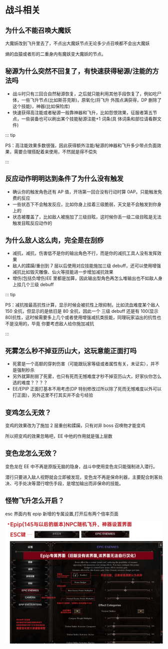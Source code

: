 # 战斗相关

## 为什么不能召唤大魔妖

大魔妖改到飞升里去了，不点出大魔妖节点无论多少点召唤都不会出大魔妖

熵的血猿或者形的二重身内有魔妖变大魔妖的节点。

## 秘源为什么突然不回复了，有快速获得秘源/注能的方法吗

- 战斗时只有三回合自然秘源恢复，之后就只能利用其他手段恢复了，例如吃尸体，一些飞升节点(比如斯芬克斯)，原氧化(将飞升 外围点满获得，DP 删除了这个技能)，神器(比如保险库)
- 快速获得高注能或者秘源一般靠神器和飞升，比如怨恨效果，征服者第五节点，一些装备也可以刷出某个技能秘源注能+1 词条(具 体词条和部位请看群文件)

::: tip

PS：高注能效果多数很强，因此获得额外注能/秘源的神器和飞升多少带点负面效果，需要合理搭配着来使用，不然就是得不偿失

:::

## 反应动作明明达到条件了为什么没有触发

- 确认你的触发角色还有 AP 值，开场第一回合没有行动时算 0AP。只能触发免费的反应
- 一些状态下不会触发反应，比如你身上挂着三级脆弱，天文是不会触发到你身上的
- 状态被覆盖了，比如敌人被施加了三级目眩，这时候你丢一级二级目眩是无法触发目眩反应动作的

## 为什么敌人这么肉，完全是在刮痧

- 减抗，减抗，伤害低不是你的输出角色不行，而是你的减抗工具人没有发挥效果
- 敌人的蹂躏/重创到 7 层以后使用对应技能施加三级 debuff，还可以使用增强减抗比如毁灭雕像、仙火等技能进一步增加减抗效果
- 增伤(包括负增伤)EE 里都是加算，因此输出型角色再怎么堆输出也不如敌人身上挂几个三级 debuff

::: tip

PS：减抗按最高抗性计算，显示时候会被抗性上限抑制，比如流血难度某个敌人 150 全抗，但显示的是依旧是 80 全抗，因此一个 三级 debuff 还是有 100(显示 80)抗性，这时候需要多上几个或者使用增强减抗类技能，同理玩家溢出的抗性也不是没用的，毕竟 你要考虑敌人给你施加减抗

:::

## 死雾怎么秒不掉亚历山大，这玩意能正面打吗

- 死雾是一个高额的穿刺伤害（可能跟玩家等级或者属性有关，未证实），并不是强制秒杀
- 另外就算削弱了死雾，也只有死而无憾难度才秒不掉亚历山大，好家伙你怎么选的难度？？？？
- EE/EPIP 正面打基本不用考虑(DP 特别修改过所以除了死而无憾难度以外可以打正面)，另外这里不打其实并不会亏经验

## 变鸡怎么无效？

变鸡的效果改为了施加 2 层重创和蹂躏，只有对非 boss 召唤物才能变鸡

所以把变鸡的效果忽略吧，EE 中他的作用就是强上层数

## 变色龙怎么无效？

变色龙在 EE 中不再是原版无脑的隐身，战斗中使用变色龙只能强制进入潜行。

潜行只要进入敌人视野就会立即被发现，变色龙不再是保命利器，主要配合刺客处决、弓手处决等潜行增伤手段，是增加输出而非保命的技能。

## 怪物飞升怎么开启？

esc 界面内有 epip 新增的专属设置,打开后有两个倍率页面

![怪物飞升的设置界面详解](../static/怪物飞升.png)
